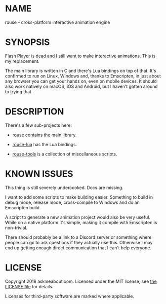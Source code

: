 # NAME

rouse - cross-platform interactive animation engine

# SYNOPSIS

Flash Player is dead and I still want to make interactive animations. This is my replacement.

The main library is written in C and there's Lua bindings on top of that. It's confirmed to run on Linux, Windows and, thanks to Emscripten, in just about any browser you can get your hands on, even on mobile devices. It should also work natively on macOS, iOS and Android, but I haven't gotten around to trying that.

# DESCRIPTION

There's a few sub-projects here:

* [rouse](rouse) contains the main library.

* [rouse-lua](rouse-lua) has the Lua bindings.

* [rouse-tools](rouse-tools) is a collection of miscellaneous scripts.

# KNOWN ISSUES

This thing is still severely undercooked. Docs are missing.

I want to add some scripts to make building easier. Something to build in debug mode, release mode, cross-compile to Windows and do an Emscripten build.

A script to generate a new animation project would also be very useful. While on a native platform it's simple, making it compile with Emscripten is non-trivial.

There should probably be a link to a Discord server or something where people can go to ask questions if they actually use this. Otherwise I may end up getting enough direct communication that I can't help everyone.

# LICENSE

Copyright 2019 askmeaboutloom. Licensed under the MIT license, see [the LICENSE file](LICENSE) for details.

Licenses for third-party software are marked where applicable.
